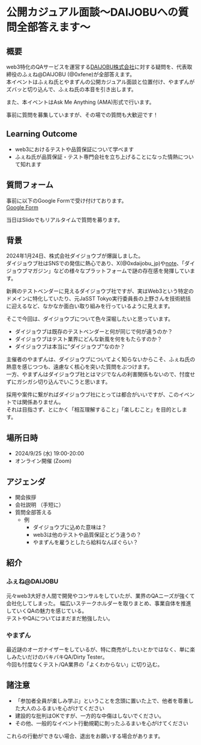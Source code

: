 # 公開カジュアル面談〜DAIJOBUへの質問全部答えます〜

## 概要

web3特化のQAサービスを運営する[DAIJOBU株式会社](https://daijobu.io)に対する疑問を、代表取締役のふぇね@DAIJOBU
(@0xfene)が全部答えます。  
本イベントはふぇね氏とやまずんの公開カジュアル面談と位置付け、やまずんがズバッと切り込んで、ふぇね氏の本音を引き出します。

また、本イベントはAsk Me Anything (AMA)形式で行います。  

事前に質問を募集していますが、その場での質問も大歓迎です！

## Learning Outcome

- web3におけるテストや品質保証について学べます
- ふぇね氏が品質保証・テスト専門会社を立ち上げることになった情熱について知れます

## 質問フォーム

事前に以下のGoogle Formで受け付けております。  
[Google Form](https://docs.google.com/forms/d/e/1FAIpQLSc1a5sMjWY05bS-07hRV0uju-ebCfKThUCfGT37RYuA-wzI5w/viewform?usp=sf_link)  

当日はSlidoでもリアルタイムで質問を募ります。   

## 背景

2024年1月24日、株式会社ダイジョウブが爆誕しました。  
ダイジョウブ社はSNSでの発信に熱心であり、X(@0xdaijobu_jp)や[note](https://note.com/daijobu_inc/)、「ダイジョウブマガジン」などの様々なプラットフォームで謎の存在感を発揮しています。  

新興のテストベンダーに見えるダイジョウブ社ですが、実はWeb3という特定のドメインに特化していたり、元JaSST Tokyo実行委員長の上野さんを技術統括に迎えるなど、なかなか面白い取り組みを行っているように見えます。  

そこで今回は、ダイジョウブについて色々深堀したいと思っています。  

- ダイジョウブは既存のテストベンダーと何が同じで何が違うのか？
- ダイジョウブはテスト業界にどんな新風を何をもたらすのか？
- ダイジョウブは本当に"ダイジョウブ"なのか？

主催者のやまずんは、ダイジョウブについてよく知らないからこそ、ふぇね氏の熱意を感じつつも、遠慮なく核心を突いた質問をぶつけます。  
一方、やまずんはダイジョウブ社とはマジでなんの利害関係もないので、忖度せずにガシガシ切り込んでいこうと思います。  

採用や案件に繋がればダイジョウブ社にとっては都合がいいですが、このイベントでは関係ありません。  
それは目指さず、とにかく「相互理解すること」「楽しむこと」を目的とします。  

## 場所日時
- 2024/9/25 (水) 19:00-20:00
- オンライン開催 (Zoom)

## アジェンダ

- 開会挨拶
- 会社説明 （手短に）
- 質問全部答える
    - 例
        - ダイジョウブに込めた意味は？
        - web3は他のテストや品質保証とどう違うの？
        - やまずんを雇うとしたら給料なんぼぐらい？

## 紹介

### ふぇね@DAIJOBU

元々web3大好き人間で開発やコンサルをしていたが、業界のQAニーズが強くて会社化してしまった。
幅広いステークホルダーを取りまとめ、事業自体を推進していくQAの魅力を感じている。  
テストやQAについてはまだまだ勉強したい。  

### やまずん

最近謎のオーガナイザーをしているが、特に商売がしたいとかではなく、単に楽しみたいだけのバキバキQA/Dirty Tester。  
今回も忖度なくテスト/QA業界の「よくわからない」に切り込む。  

## 諸注意

- 「参加者全員が楽しみ学ぶ」ということを念頭に置いた上で、他者を尊重した大人のふるまいを心がけてください
- 建設的な批判はOKですが、一方的な中傷はしないでください。
- その他、一般的なイベント行動規範に則ったふるまいを心がけてください

これらの行動ができない場合、退出をお願いする場合があります。